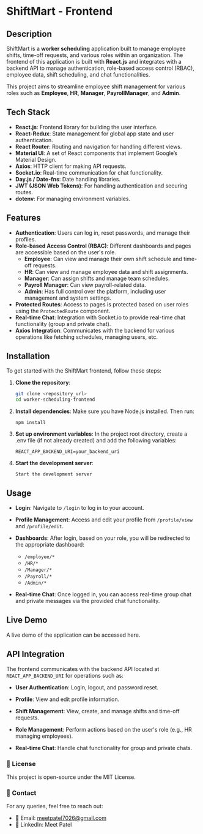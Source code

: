 # ShiftMart - Frontend

## Description

ShiftMart is a **worker scheduling** application built to manage employee shifts, time-off requests, and various roles within an organization. The frontend of this application is built with **React.js** and integrates with a backend API to manage authentication, role-based access control (RBAC), employee data, shift scheduling, and chat functionalities.

This project aims to streamline employee shift management for various roles such as **Employee**, **HR**, **Manager**, **PayrollManager**, and **Admin**.

## Tech Stack

- **React.js**: Frontend library for building the user interface.
- **React-Redux**: State management for global app state and user authentication.
- **React Router**: Routing and navigation for handling different views.
- **Material UI**: A set of React components that implement Google’s Material Design.
- **Axios**: HTTP client for making API requests.
- **Socket.io**: Real-time communication for chat functionality.
- **Day.js / Date-fns**: Date handling libraries.
- **JWT (JSON Web Tokens)**: For handling authentication and securing routes.
- **dotenv**: For managing environment variables.

## Features

- **Authentication**: Users can log in, reset passwords, and manage their profiles.
- **Role-based Access Control (RBAC)**: Different dashboards and pages are accessible based on the user's role.
  - **Employee**: Can view and manage their own shift schedule and time-off requests.
  - **HR**: Can view and manage employee data and shift assignments.
  - **Manager**: Can assign shifts and manage team schedules.
  - **Payroll Manager**: Can view payroll-related data.
  - **Admin**: Has full control over the platform, including user management and system settings.
- **Protected Routes**: Access to pages is protected based on user roles using the `ProtectedRoute` component.
- **Real-time Chat**: Integration with Socket.io to provide real-time chat functionality (group and private chat).
- **Axios Integration**: Communicates with the backend for various operations like fetching schedules, managing users, etc.

## Installation

To get started with the ShiftMart frontend, follow these steps:

1. **Clone the repository**:

   ```bash
   git clone <repository_url>
   cd worker-scheduling-frontend
   ```
2. **Install dependencies**:
    Make sure you have Node.js installed. Then run:
    ```
    npm install
    ``` 
3. **Set up environment variables**:
    In the project root directory, create a .env file (if not already created) and add the following variables:
    ```
    REACT_APP_BACKEND_URI=your_backend_uri
    ```
4. **Start the development server**:
    ```
    Start the development server
    ```

## Usage

- **Login**: Navigate to `/login` to log in to your account.

- **Profile Management**: Access and edit your profile from `/profile/view` and `/profile/edit`.

- **Dashboards**: After login, based on your role, you will be redirected to the appropriate dashboard:
  - `/employee/*`
  - `/HR/*`
  - `/Manager/*`
  - `/Payroll/*`
  - `/Admin/*`

- **Real-time Chat**: Once logged in, you can access real-time group chat and private messages via the provided chat functionality.

## Live Demo
A live demo of the application can be accessed here.

## API Integration

The frontend communicates with the backend API located at `REACT_APP_BACKEND_URI` for operations such as:

- **User Authentication**: Login, logout, and password reset.

- **Profile**: View and edit profile information.

- **Shift Management**: View, create, and manage shifts and time-off requests.

- **Role Management**: Perform actions based on the user's role (e.g., HR managing employees).

- **Real-time Chat**: Handle chat functionality for group and private chats.

### 📜 License
This project is open-source under the MIT License.

### 📧 Contact
For any queries, feel free to reach out:
- 📩 Email: meetpatel7026@gmail.com
- 🔗 LinkedIn: Meet Patel